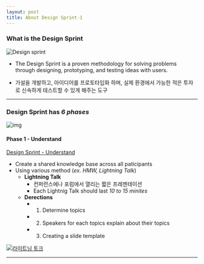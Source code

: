 ```yaml
---
layout: post
title: About Design Sprint-1
---
```


### What is the Design Sprint  
![Design sprint](https://www.gv.com/sprint/img/sprint-diagram.png)
- The Design Sprint is a proven methodology for solving problems through designing, prototyping, and testing ideas with users.

- 가설을 개발하고, 아이디어를 프로토타입화 하며, 실제 환경에서 가능한 적은 투자로 신속하게 테스트할 수 있게 해주는 도구
***
### Design Sprint has ***6 phases***

![img](https://designsprintkit.withgoogle.com/assets/img/sprint-framework-with-methods.png)



#### Phase 1 - Understand

[Design Sprint - Understand](https://designsprintkit.withgoogle.com/methodology/phase1-understand)

*  Create a shared knowledge base across all paticipants  
*  Using various method (*ex. HMW, Lightning Talk*)  
    *  **Lightning Talk**  
       *   컨퍼런스에나 포럼에서 열리는 짧은 프레젠테이션  
        *  Each Lightnig Talk should last *10 to 15 minites* 
   *  **Derections**
      *  1. Determine topics
      *  2.  Speakers for each topics explain about their topics
      *  3. Creating a slide template

 [![라이트닝 토크](http://img.youtube.com/vi/aJXoX-Oaq8k/0.jpg)](https://youtu.be/aJXoX-Oaq8k?t=0s)
 ***














